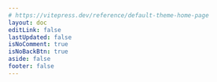 ```yaml
---
# https://vitepress.dev/reference/default-theme-home-page
layout: doc
editLink: false
lastUpdated: false
isNoComment: true
isNoBackBtn: true
aside: false
footer: false
---
```


<SupportMe />

<script lang="ts" setup>
import SupportMe from "../.vitepress/theme/components/SupportMe.vue";
</script>
